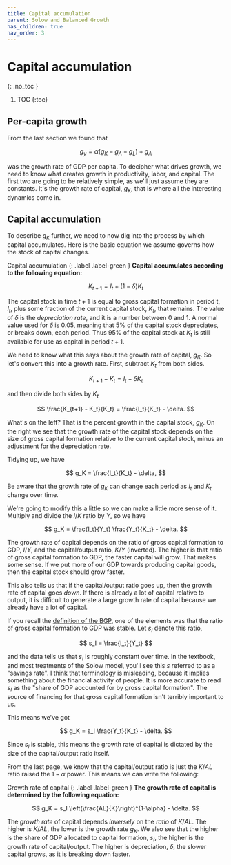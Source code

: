 ```yaml
---
title: Capital accumulation
parent: Solow and Balanced Growth
has_children: true
nav_order: 3
---
```


# Capital accumulation
{: .no_toc }

1. TOC 
{:toc}

## Per-capita growth 
From the last section we found that 

$$
g_y = \alpha (g_K - g_A - g_L) + g_A
$$

was the growth rate of GDP per capita. To decipher what drives growth, we need to know what creates growth in productivity, labor, and capital. The first two are going to be relatively simple, as we'll just assume they are constants. It's the growth rate of capital, $g_K$, that is where all the interesting dynamics come in.

## Capital accumulation
To describe $g_K$ further, we need to now dig into the process by which capital accumulates. Here is the basic equation we assume governs how the stock of capital changes.

Capital accumulation
{: .label .label-green }
**Capital accumulates according to the following equation:**

$$
K_{t+1} = I_t + (1-\delta)K_t
$$

The capital stock in time $t+1$ is equal to gross capital formation in period t, $I_t$, plus some fraction of the current capital stock, $K_t$, that remains. The value of $\delta$ is the *depreciation rate*, and it is a number between 0 and 1. A normal value used for $\delta$ is 0.05, meaning that 5% of the capital stock depreciates, or breaks down, each period. Thus 95% of the capital stock at $K_t$ is still available for use as capital in period $t+1$. 

We need to know what this says about the growth rate of capital, $g_K$. So let's convert this into a growth rate. First, subtract $K_t$ from both sides.

$$
K_{t+1} - K_t = I_t - \delta K_t
$$

and then divide both sides by $K_t$

$$
\frac{K_{t+1} - K_t}{K_t} = \frac{I_t}{K_t} - \delta.
$$

What's on the left? That is the percent growth in the capital stock, $g_K$. On the right we see that the growth rate of the capital stock depends on the size of gross capital formation relative to the current capital stock, minus an adjustment for the depreciation rate.

Tidying up, we have

$$
g_K = \frac{I_t}{K_t} - \delta,
$$

Be aware that the growth rate of $g_K$ can change each period as $I_t$ and $K_t$ change over time. 

We're going to modify this a little so we can make a little more sense of it. Multiply and divide the $I/K$ ratio by $Y$, so we have

$$
g_K = \frac{I_t}{Y_t} \frac{Y_t}{K_t} - \delta.
$$

The growth rate of capital depends on the ratio of gross capital formation to GDP, $I/Y$, and the capital/output ratio, $K/Y$ (inverted). The higher is that ratio of gross capital formation to GDP, the faster capital will grow. That makes some sense. If we put more of our GDP towards producing capital goods, then the capital stock should grow faster. 

This also tells us that if the capital/output ratio goes up, then the growth rate of capital goes *down*. If there is already a lot of capital relative to output, it is difficult to generate a large growth rate of capital because we already have a lot of capital.

If you recall the [definition of the BGP](http://growthecon.com/StudyGuide/facts/bgp.html), one of the elements was that the ratio of gross capital formation to GDP was stable. Let $s_I$ denote this ratio,

$$
s_I = \frac{I_t}{Y_t}
$$

and the data tells us that $s_I$ is roughly constant over time. In the textbook, and most treatments of the Solow model, you'll see this $s$ referred to as a "savings rate". I think that terminology is misleading, because it implies something about the financial activity of people. It is more accurate to read $s_I$ as the "share of GDP accounted for by gross capital formation". The source of financing for that gross capital formation isn't terribly important to us.

This means we've got

$$
g_K = s_I \frac{Y_t}{K_t} - \delta.
$$

Since $s_I$ is stable, this means the growth rate of capital is dictated by the size of the capital/output ratio itself. 

From the last page, we know that the capital/output ratio is just the $K/AL$ ratio raised the $1-\alpha$ power. This means we can write the following:

Growth rate of capital
{: .label .label-green }
**The growth rate of capital is determined by the following equation:**

$$
g_K = s_I \left(\frac{AL}{K}\right)^{1-\alpha} - \delta.
$$

The *growth rate* of capital depends *inversely* on the *ratio* of $K/AL$. The higher is $K/AL$, the lower is the growth rate $g_K$. We also see that the higher is the share of GDP allocated to capital formation, $s_I$, the higher is the growth rate of capital/output. The higher is depreciation, $\delta$, the slower capital grows, as it is breaking down faster.
